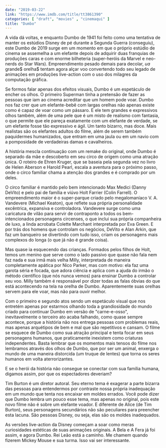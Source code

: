 ```yaml
---
date: "2019-03-22"
link: "https://www.imdb.com/title/tt3861390"
categories: [ "draft", "movies" , "cinemaqui" ]
title: "Dumbo"
---
```

A vida dá voltas, e enquanto Dumbo de 1941 foi feito como uma tentativa de manter os estúdios Disney de pé durante a Segunda Guerra (conseguiu), este Dumbo de 2019 surge em um momento em que o próprio estúdio de cinema se assemelha a um elefante depois de adquirir duas franquias de produções caras e com enorme bilheteria (super-heróis da Marvel e neo-nerds do Star Wars). Empreendimento pesado demais para decolar, $ua$ grande$ orelha$ tentam agora alçar voo convertendo todo seu legado de animações em produções live-action com o uso dos milagres da computação gráfica.

Se formos falar apenas dos efeitos visuais, Dumbo é um espetáculo de encher os olhos. O primeiro Superman tinha a pretensão de fazer as pessoas que iam ao cinema acreditar que um homem pode voar. Dumbo nos faz crer que um elefante-bebê com largas orelhas não apenas existe como é capaz de voar como um pássaro. E ele tem grandes e expressivos olhos também, além de uma pele que é um misto de realismo com fantasia, o que permite que ele pareça exatamente com um elefante de verdade, se um elefante fosse tão expressivo e ágil. Um tanto bizarro, mas doce. Mais realistas são os elefantes adultos do filme, além de serem também paquidermes humanizados, que entram em uma jaula ou em um navio com a pomposidade de verdadeiras damas e cavalheiros.

A história mescla continuação com um remake do original, onde Dumbo é separado da mãe e descoberto em seu circo de origem como uma atração única. O roteiro de Ehren Kruger, que se baseia pela segunda vez no livro de Helen Aberson e Harold Pearl, escala a aventura para o próximo passo, onde o circo familiar chama a atenção dos grandes e é comprado por um deles.

O circo familiar é mantido pelo bem intencionado Max Medici (Danny DeVito) e pelo pai de família e viúvo Holt Farrier (Colin Farrell). O empreendimento maior é o super-parque criado pelo megalomaníaco V. A. Vandevere (Michael Keaton), que reflete sua própria personalidade excêntrica, expansiva e controladora. Vandevere surge como uma caricatura de vilão para servir de contraponto a todos os bem-intencionados personagens circenses, o que inclui sua própria companheira de luxo, a linda acrobata Colette Marchant interpretada por Eva Green. E por trás dos homens que controlam os negócios, DeVito e Alan Arkin, que faz um banqueiro se divertindo com tudo isso, criam os personagens mais complexos do longa (o que já não é grande coisa).

Mas quase ia esquecendo das crianças. Formados pelos filhos de Holt, temos um menino que serve como o lado passivo que quase não fala nem faz nada e sua irmã mais velha Milly, interpretada de maneira completamente apática por Nico Parker, mas com motivo: ela faz uma garota séria e focada, que adora ciência e aplica com a ajuda do irmão o método científico (que nós nunca vemos) para ensinar Dumbo a controlar seu voo. Milly também é responsável por dizer todas as falas óbvias do que está acontecendo na tela na orelha de Dumbo. Aparentemente suas orelhas servem para ele voar, mas não para ouvir melhor.

Com o primeiro e segundo atos sendo um espetáculo visual que nos entretém apenas por estarmos olhando toda a grandiosidade do mundo criado para continuar Dumbo em versão de "carne-e-osso", inevitavelmente o terceiro ato acaba falhando, como quase sempre acontece, porque a história não nos entrega pessoas com problemas reais, mas apenas arquétipos de bem e mal que são repetitivos e cansam. O filme se esquece de Dumbo como sua atração principal e tenta focar em seus personagens humanos, que praticamente inexistem como criaturas independentes. Basta lembrar que os momentos mais tensos do filme nos lembramos através dos olhos de Dumbo, que por ser um animal, enxerga o mundo de uma maneira distorcida (um truque de lentes) que torna os seres humanos em volta aterrorizantes.  

E se o herói da história não consegue se conectar com sua família humana, digamos assim, por que os espectadores deveriam?

Tim Burton é um diretor autoral. Seu eterno tema é exagerar a parte bizarra das pessoas para entendermos por contraste nossa própria inadequação em um mundo que tenta nos encaixar em moldes errados. Você pode dizer que Dumbo lembra um pouco esse tema, mas apenas no original, pois este novo filme não é sobre um elefante voador. E diferente de Alice (de Tim Burton), seus personagens secundários não são peculiares para preencher esta lacuna. São pessoas Disney, ou seja, elas são os moldes inadequados.

As versões live-action da Disney começam a soar como meras curiosidades estéticas de suas animações originais. A Bela e A Fera já foi assim, e agora Dumbo. Rei Leão está a caminho. Me chamem quando fizerem Mickey Mouse e sua turma. Isso vai ser interessante.
